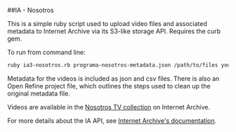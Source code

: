 ##IA - Nosotros

This is a simple ruby script used to upload video files and associated metadata to Internet Archive via its S3-like storage API. Requires the curb gem.

To run from command line:
```bash
ruby ia3-nosotros.rb programa-nosotros-metadata.json /path/to/files your-IA-accesskey your-IA-secret-code
```

Metadata for the videos is included as json and csv files.  There is also an Open Refine project file, which outlines the steps used to clean up the original metadata file. 

Videos are available in the [Nosotros TV collection](https://archive.org/details/nosotrostv) on Internet Archive.

For more details about the IA API, see [Internet Archive's documentation](https://github.com/vmbrasseur/IAS3API).

